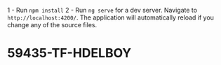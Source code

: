 1 - Run `npm install`
2 - Run `ng serve` for a dev server. Navigate to `http://localhost:4200/`. The application will automatically reload if you change any of the source files.
# 59435-TF-HDELBOY

